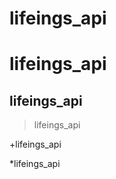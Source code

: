 # lifeings_api
lifeings_api
============

lifeings_api
------------

>lifeings_api

+lifeings_api

*lifeings_api

